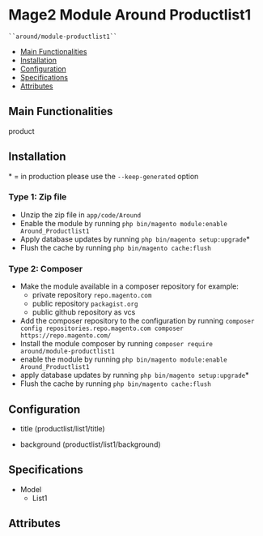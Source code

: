 # Mage2 Module Around Productlist1

    ``around/module-productlist1``

 - [Main Functionalities](#markdown-header-main-functionalities)
 - [Installation](#markdown-header-installation)
 - [Configuration](#markdown-header-configuration)
 - [Specifications](#markdown-header-specifications)
 - [Attributes](#markdown-header-attributes)


## Main Functionalities
product

## Installation
\* = in production please use the `--keep-generated` option

### Type 1: Zip file

 - Unzip the zip file in `app/code/Around`
 - Enable the module by running `php bin/magento module:enable Around_Productlist1`
 - Apply database updates by running `php bin/magento setup:upgrade`\*
 - Flush the cache by running `php bin/magento cache:flush`

### Type 2: Composer

 - Make the module available in a composer repository for example:
    - private repository `repo.magento.com`
    - public repository `packagist.org`
    - public github repository as vcs
 - Add the composer repository to the configuration by running `composer config repositories.repo.magento.com composer https://repo.magento.com/`
 - Install the module composer by running `composer require around/module-productlist1`
 - enable the module by running `php bin/magento module:enable Around_Productlist1`
 - apply database updates by running `php bin/magento setup:upgrade`\*
 - Flush the cache by running `php bin/magento cache:flush`


## Configuration

 - title (productlist/list1/title)

 - background (productlist/list1/background)


## Specifications

 - Model
	- List1


## Attributes



